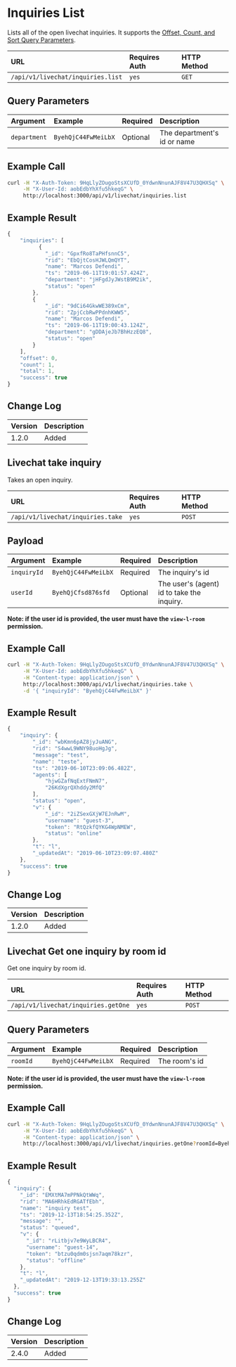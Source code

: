 # Inquiries List

Lists all of the open livechat inquiries. It supports the [Offset, Count, and Sort Query Parameters](../offset-and-count-and-sort-info.md).

| URL | Requires Auth | HTTP Method |
| :--- | :--- | :--- |
| `/api/v1/livechat/inquiries.list` | `yes` | `GET` |

## Query Parameters

| Argument | Example | Required | Description |
| :--- | :--- | :--- | :--- |
| `department` | `ByehQjC44FwMeiLbX` | Optional | The department's id or name |

## Example Call

```bash
curl -H "X-Auth-Token: 9HqLlyZOugoStsXCUfD_0YdwnNnunAJF8V47U3QHXSq" \
     -H "X-User-Id: aobEdbYhXfu5hkeqG" \
     http://localhost:3000/api/v1/livechat/inquiries.list
```

## Example Result

```javascript
{
    "inquiries": [
          {
            "_id": "GpxfRo8TaPHfsnnC5",
            "rid": "EbQjtCosHJWLQmQYT",
            "name": "Marcos Defendi",
            "ts": "2019-06-11T19:01:57.424Z",
            "department": "jHFgdJyJWstB9M2ik",
            "status": "open"
        },
        {
            "_id": "9dCi64GkwWE389xCm",
            "rid": "ZpjCcbRwPPdnhKWW5",
            "name": "Marcos Defendi",
            "ts": "2019-06-11T19:00:43.124Z",
            "department": "gDDAjeJb7BhHzzEQ8",
            "status": "open"
        }
    ],
    "offset": 0,
    "count": 1,
    "total": 1,
    "success": true
}
```

## Change Log

| Version | Description |
| :--- | :--- |
| 1.2.0 | Added |

## Livechat take inquiry

Takes an open inquiry.

| URL | Requires Auth | HTTP Method |
| :--- | :--- | :--- |
| `/api/v1/livechat/inquiries.take` | `yes` | `POST` |

## Payload

| Argument | Example | Required | Description |
| :--- | :--- | :--- | :--- |
| `inquiryId` | `ByehQjC44FwMeiLbX` | Required | The inquiry's id |
| `userId` | `ByehQjCfsd876sfd` | Optional | The user's \(agent\) id to take the inquiry. |

**Note: if the user id is provided, the user must have the `view-l-room` permission.**

## Example Call

```bash
curl -H "X-Auth-Token: 9HqLlyZOugoStsXCUfD_0YdwnNnunAJF8V47U3QHXSq" \
     -H "X-User-Id: aobEdbYhXfu5hkeqG" \
     -H "Content-type: application/json" \
     http://localhost:3000/api/v1/livechat/inquiries.take \
     -d '{ "inquiryId": "ByehQjC44FwMeiLbX" }'
```

## Example Result

```javascript
{
    "inquiry": {
        "_id": "wbKmn6pAZ8jyJuANG",
        "rid": "S4wwL9WNY98uoHgJg",
        "message": "test",
        "name": "teste",
        "ts": "2019-06-10T23:09:06.482Z",
        "agents": [
            "hjwGZafNqExtFNmN7",
            "26KdXgrQXhddy2MfQ"
        ],
        "status": "open",
        "v": {
            "_id": "2iZSexGXjW7EJnRwM",
            "username": "guest-3",
            "token": "RtQzkfQYKG4WpNMEW",
            "status": "online"
        },
        "t": "l",
        "_updatedAt": "2019-06-10T23:09:07.480Z"
    },
    "success": true
}
```

## Change Log

| Version | Description |
| :--- | :--- |
| 1.2.0 | Added |

## Livechat Get one inquiry by room id

Get one inquiry by room id.

| URL | Requires Auth | HTTP Method |
| :--- | :--- | :--- |
| `/api/v1/livechat/inquiries.getOne` | `yes` | `POST` |

## Query Parameters

| Argument | Example | Required | Description |
| :--- | :--- | :--- | :--- |
| `roomId` | `ByehQjC44FwMeiLbX` | Required | The room's id |

**Note: if the user id is provided, the user must have the `view-l-room` permission.**

## Example Call

```bash
curl -H "X-Auth-Token: 9HqLlyZOugoStsXCUfD_0YdwnNnunAJF8V47U3QHXSq" \
     -H "X-User-Id: aobEdbYhXfu5hkeqG" \
     -H "Content-type: application/json" \
     http://localhost:3000/api/v1/livechat/inquiries.getOne?roomId=ByehQjC44FwMeiLbX
```

## Example Result

```javascript
{
  "inquiry": {
    "_id": "EMXtMA7mPPNkQtWWq",
    "rid": "MA6HRhkEdRGATfEbh",
    "name": "inquiry test",
    "ts": "2019-12-13T18:54:25.352Z",
    "message": "",
    "status": "queued",
    "v": {
      "_id": "rLitbjv7e9WyLBCR4",
      "username": "guest-14",
      "token": "btzu0qdm0sjsn7aqm78kzr",
      "status": "offline"
    },
    "t": "l",
    "_updatedAt": "2019-12-13T19:33:13.255Z"
  },
  "success": true
}
```

## Change Log

| Version | Description |
| :--- | :--- |
| 2.4.0 | Added |

